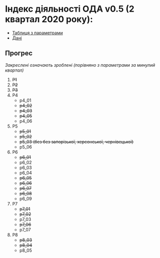 # Індекс діяльності ОДА v0.5 (2 квартал 2020 року): 

* [Таблиця з параметрами](https://docs.google.com/spreadsheets/d/1ceBKHWzE51ogxC5EFibUah67H05VMdyqYlmkYtJtAa0/edit?usp=sharing)
* [Дані](https://drive.google.com/drive/folders/139xreTx0BqZTgCuHNOB6lPPRPbiHQ5Eu?usp=sharing)


## Прогрес
*Закреслені означають зроблені (порівняно з параметрами за минулий квартал)*
1. ~~P1~~
2. ~~P2~~
3. ~~P3~~
4. P4
    * p4_01
    * ~~p4_02~~
    * ~~p4_03~~
    * ~~p4_05~~
    * p4_06
5. P5
    * ~~p5_01~~
    * ~~p5_02~~
    * ~~p5_03 (без без запорізької, херсонської, чернівецької)~~
    * p5_06
6. P6
    * ~~p6_01~~
    * p6_02
    * p6_03
    * p6_04
    * ~~p6_05~~
    * ~~p6_06~~
    * ~~p6_07~~
    * ~~p6_08~~
    * p6_09
7. P7
    * ~~p7_01~~
    * ~~p7_02~~
    * p7_03
    * ~~p7_06~~
    * p7_07
8. P8
    * ~~p8_03~~
    * ~~p8_04~~
    * p8_05

